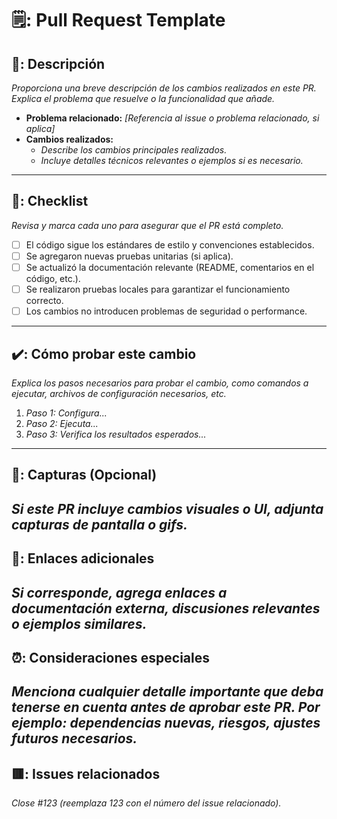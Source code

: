 # 🗒️: Pull Request Template

## 📄: Descripción

_Proporciona una breve descripción de los cambios realizados en este PR. Explica
el problema que resuelve o la funcionalidad que añade._

- **Problema relacionado:** _[Referencia al issue o problema relacionado, si
  aplica]_
- **Cambios realizados:**
  - _Describe los cambios principales realizados._
  - _Incluye detalles técnicos relevantes o ejemplos si es necesario._

---

## 📎: Checklist

_Revisa y marca cada uno para asegurar que el PR está completo._

- [ ] El código sigue los estándares de estilo y convenciones establecidos.
- [ ] Se agregaron nuevas pruebas unitarias (si aplica).
- [ ] Se actualizó la documentación relevante (README, comentarios en el código,
      etc.).
- [ ] Se realizaron pruebas locales para garantizar el funcionamiento correcto.
- [ ] Los cambios no introducen problemas de seguridad o performance.

---

## ✔️: Cómo probar este cambio

_Explica los pasos necesarios para probar el cambio, como comandos a ejecutar,
archivos de configuración necesarios, etc._

1. _Paso 1: Configura..._
2. _Paso 2: Ejecuta..._
3. _Paso 3: Verifica los resultados esperados..._

---

## 📸: Capturas (Opcional)

## _Si este PR incluye cambios visuales o UI, adjunta capturas de pantalla o gifs._

## 🔗: Enlaces adicionales

## _Si corresponde, agrega enlaces a documentación externa, discusiones relevantes o ejemplos similares._

## ⏰: Consideraciones especiales

## _Menciona cualquier detalle importante que deba tenerse en cuenta antes de aprobar este PR. Por ejemplo: dependencias nuevas, riesgos, ajustes futuros necesarios._

## 🟥: Issues relacionados

_Close #123 (reemplaza 123 con el número del issue relacionado)._
